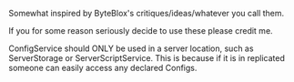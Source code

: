Somewhat inspired by ByteBlox's critiques/ideas/whatever you call them.

If you for some reason seriously decide to use these please credit me.

ConfigService should ONLY be used in a server location, such as ServerStorage or ServerScriptService. This is because if it is in replicated someone can easily access any declared Configs.
